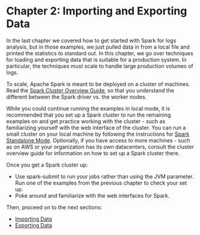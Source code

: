 # Chapter 2: Importing and Exporting Data

In the last chapter we covered how to get started with Spark for logs analysis,
but in those examples, we just pulled data in from a local file and printed
the statistics to standard out.  In this chapter, we go over techniques for
loading and exporting data that is suitable for a production system.  In particular, the techniques must scale to handle large production volumes of logs.

To scale, Apache Spark is meant to be deployed on a cluster of machines.
Read the [Spark Cluster Overview Guide](https://spark.apache.org/docs/latest/cluster-overview.html),
so that you understand the different between the Spark driver vs. the worker nodes.

While you could continue running the examples in local mode, it is recommended
that you set up a Spark cluster to run the remaining examples on and get practice working with the cluster - such as familiarizing yourself with the web interface of the cluster.  You can run a small cluster on your local machine by following the instructions for  [Spark Standalone Mode](https://spark.apache.org/docs/latest/spark-standalone.html).  Optionally, if you have access to more machines - such as on AWS or your organization has its own datacenters, consult the cluster overview guide for information on how to set up a Spark cluster there.

Once you get a Spark cluster up:
* Use spark-submit to run your jobs rather than using the JVM parameter.  Run one of the
examples from the previous chapter to check your set up.
* Poke around and familiarize with the web interfaces for Spark.

Then, proceed on to the next sections:

* [Importing Data](import.md)
* [Exporting Data](export.md)
